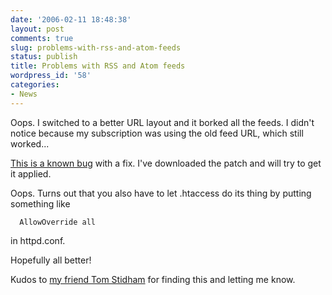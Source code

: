 ```yaml
---
date: '2006-02-11 18:48:38'
layout: post
comments: true
slug: problems-with-rss-and-atom-feeds
status: publish
title: Problems with RSS and Atom feeds
wordpress_id: '58'
categories:
- News
---
```


Oops. I switched to a better URL layout and it borked all the feeds. I didn't notice because my subscription was using the old feed URL, which still worked...

[This is a known bug](http://wordpress.org/support/topic/54340) with a fix. I've downloaded the patch and will try to get it applied.

Oops. Turns out that you also have to let .htaccess do its thing by putting something like

    
    
      AllowOverride all
    


in httpd.conf.

Hopefully all better!

Kudos to [my friend Tom Stidham](http://www.thestidhams.com/tom/wp/) for finding this and letting me know.
